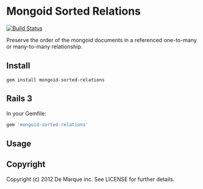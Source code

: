 Mongoid Sorted Relations
===============

[![Build Status](https://secure.travis-ci.org/demarque/mongoid-sorted-relations.png?branch=master)](http://travis-ci.org/demarque/mongoid-sorted-relations)

Preserve the order of the mongoid documents in a referenced one-to-many or many-to-many relationship.

Install
-------

```
gem install mongoid-sorted-relations
```

Rails 3
-------

In your Gemfile:

```ruby
gem 'mongoid-sorted-relations'
```

Usage
-----


Copyright
---------

Copyright (c) 2012 De Marque inc. See LICENSE for further details.
